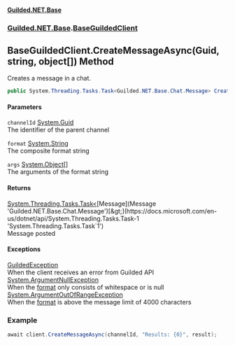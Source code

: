 
#### [Guilded.NET.Base](index 'index')
### [Guilded.NET.Base](index#Guilded_NET_Base 'Guilded.NET.Base').[BaseGuildedClient](BaseGuildedClient 'Guilded.NET.Base.BaseGuildedClient')
## BaseGuildedClient.CreateMessageAsync(Guid, string, object[]) Method
Creates a message in a chat.  
```csharp
public System.Threading.Tasks.Task<Guilded.NET.Base.Chat.Message> CreateMessageAsync(System.Guid channelId, string format, params object[] args);
```

#### Parameters
<a name='Guilded_NET_Base_BaseGuildedClient_CreateMessageAsync(System_Guid_string_object__)_channelId'></a>
`channelId` [System.Guid](https://docs.microsoft.com/en-us/dotnet/api/System.Guid 'System.Guid')  
The identifier of the parent channel
  
<a name='Guilded_NET_Base_BaseGuildedClient_CreateMessageAsync(System_Guid_string_object__)_format'></a>
`format` [System.String](https://docs.microsoft.com/en-us/dotnet/api/System.String 'System.String')  
The composite format string
  
<a name='Guilded_NET_Base_BaseGuildedClient_CreateMessageAsync(System_Guid_string_object__)_args'></a>
`args` [System.Object](https://docs.microsoft.com/en-us/dotnet/api/System.Object 'System.Object')[[]](https://docs.microsoft.com/en-us/dotnet/api/System.Array 'System.Array')  
The arguments of the format string
  

#### Returns
[System.Threading.Tasks.Task&lt;](https://docs.microsoft.com/en-us/dotnet/api/System.Threading.Tasks.Task-1 'System.Threading.Tasks.Task`1')[Message](Message 'Guilded.NET.Base.Chat.Message')[&gt;](https://docs.microsoft.com/en-us/dotnet/api/System.Threading.Tasks.Task-1 'System.Threading.Tasks.Task`1')  
Message posted

#### Exceptions
[GuildedException](GuildedException 'Guilded.NET.Base.GuildedException')  
When the client receives an error from Guilded API
[System.ArgumentNullException](https://docs.microsoft.com/en-us/dotnet/api/System.ArgumentNullException 'System.ArgumentNullException')  
When the [format](BaseGuildedClient_CreateMessageAsync(Guid_string_object__)#Guilded_NET_Base_BaseGuildedClient_CreateMessageAsync(System_Guid_string_object__)_format 'Guilded.NET.Base.BaseGuildedClient.CreateMessageAsync(System.Guid, string, object[]).format') only consists of whitespace or is null
[System.ArgumentOutOfRangeException](https://docs.microsoft.com/en-us/dotnet/api/System.ArgumentOutOfRangeException 'System.ArgumentOutOfRangeException')  
When the [format](BaseGuildedClient_CreateMessageAsync(Guid_string_object__)#Guilded_NET_Base_BaseGuildedClient_CreateMessageAsync(System_Guid_string_object__)_format 'Guilded.NET.Base.BaseGuildedClient.CreateMessageAsync(System.Guid, string, object[]).format') is above the message limit of 4000 characters
### Example
```csharp
await client.CreateMessageAsync(channelId, "Results: {0}", result);  
```
